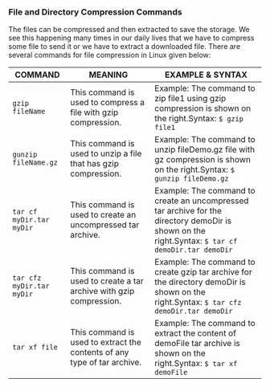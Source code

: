 ### File and Directory Compression Commands

The files can be compressed and then extracted to save the storage. We see this happening many times in our daily lives that we have to compress some file to send it or we have to extract a downloaded file. There are several commands for file compression in Linux given below:

| COMMAND                   | MEANING                                                                   | EXAMPLE & SYNTAX                                                                                                                                  |
| ------------------------- | ------------------------------------------------------------------------- | ------------------------------------------------------------------------------------------------------------------------------------------------- |
| `gzip fileName`           | This command is used to compress a file with gzip compression.            | Example: The command to zip file1 using gzip compression is shown on the right.Syntax: `$ gzip file1`                                             |
| `gunzip fileName.gz`      | This command is used to unzip a file that has gzip compression.           | Example: The command to unzip fileDemo.gz file with gz compression is shown on the right.Syntax: `$ gunzip fileDemo.gz`                           |
| `tar cf myDir.tar myDir`  | This command is used to create an uncompressed tar archive.               | Example: The command to create an uncompressed tar archive for the directory demoDir is shown on the right.Syntax: `$ tar cf demoDir.tar demoDir` |
| `tar cfz myDir.tar myDir` | This command is used to create a tar archive with gzip compression.       | Example: The command to create gzip tar archive for the directory demoDir is shown on the right.Syntax: `$ tar cfz demoDir.tar demoDir`           |
| `tar xf file`             | This command is used to extract the contents of any type of tar archive.  | Example: The command to extract the content of demoFile tar archive is shown on the right.Syntax: `$ tar xf demoFile`                             |
